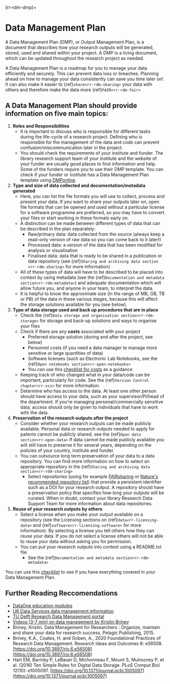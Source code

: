 (rr-rdm-dmp)=
# Data Management Plan

A Data Management Plan (DMP), or Output Management Plan, is a document that describes how your research outputs will be generated, stored, used and shared within your project. 
A DMP is a living document, which can be updated throughout the research project as needed. 

A Data Management Plan is a roadmap for you to manage your data efficiently and securely. 
This can prevent data loss or breaches. 
Planning ahead on how to manage your data consistently can save you time later on! It can also make it easier to {ref}`share<rr-rdm-sharing>` your data with others and therefore make the data more {ref}`FAIR<rr-rdm-fair>`

## A Data Management Plan should provide information on five main topics:

1. **Roles and Responsibilities**
    * It is important to discuss who is responsible for different tasks during the life-cycle of a research project. 
Defining who is responsible for the management of the data and code can prevent confusion/miscommunication later in the project.
    * You should check the requirements of your institute and funder. 
The library research support team of your institute and the website of your funder are usually good places to find information and help. 
Some of the funders require you to use their DMP template. 
You can check if your funder or institute has a Data Management Plan template using [DMPonline](https://dmponline.dcc.ac.uk/).
2. **Type and size of data collected and documentation/metadata generated**
    * Here, you can list the file formats you will use to collect, process and present your data. 
If you want to share your outputs later on, open file formats that can be opened and used without a particular license for a software programme are preferred, so you may have to convert your files or start working in these formats early on. 
    * A distinction can be made between different types of data that can be described in the plan separately: 
        * Raw/primary data: data collected from the source (always keep a read-only version of raw data so you can come back to it later!)
        * Processed data: a version of the data that has been modified for analysis or visualisation
        * Finalised data: data that is ready to be shared in a publication or data repository (see {ref}`Sharing and archiving data section <rr-rdm-sharing>` for more information)
    * All of these types of data will have to be described to be placed into context by using metadata (see the {ref}`Documentation and metadata section<rr-rdm-metadata>`) and adequate documentation which will allow future you, and anyone in your team, to interpret the data. 
    * It is helpful to know the approximate size (in the range of MB, GB, TB or PB) of the data in these various stages, because this will affect the storage solutions available for you (see below). 
3. **Type of data storage used and back up procedures that are in place** 
    * Check the {ref}`Data storage and organisation section<rr-rdm-storage>` for storage and back-up solutions and ways to organise your files 
    * Check if there are any **costs** associated with your project
        * Preferred storage solution (during and after the project, see below)
        * Personnel costs (if you need a data manager to manage more sensitive or large quantities of data)
        * Software licenses (such as Electronic Lab Notebooks, see the {ref}`Open notebooks section<rr-open-notebooks>`
        * You can use this [checklist for costs](https://www.ukdataservice.ac.uk/media/622368/costingtool.pdf) as a guidance
    * Keeping track of who changed what in your data/code can be important, particularly for code.
See the {ref}`Version Control chapter<rr-vcs>` for more information.
    * Determine who has access to the data. 
At least one other person should have access to your data, such as your supervisor/PI/head of the department. 
If you're managing personal/commercially sensitive data, access should only be given to individuals that have to work with the data. 
4. **Preservation of the research outputs after the project**
    * Consider whether your research outputs can be made publicly available. 
Personal data or research outputs needed to apply for patents cannot be publicly shared, see the {ref}`Open data section<rr-open-data>`
If data cannot be made publicly available you will still have to preserve it for several years, depending on the policies of your country, institute and funder.
    * You can outsource long term preservation of your data to a data repository. 
You can find more information on how to select an appropriate repository in the {ref}`Sharing and archiving data section<rr-rdm-sharing>`
        * Select repositories (using for example [FAIRsharing](https://fairsharing.org/) or [Nature's recommended repository list](https://www.springernature.com/gp/authors/research-data-policy/repositories/12327124)) that provide a persistent identifier such as a DOI for your research output. 
A repository should have a preservation policy that specifies how long your outputs will be curated. 
When in doubt, contact your library Research Data Support Team for more information about data repositories. 
5. **Reuse of your research outputs by others**
    * Select a license when you make your output available on a repository (see the Licensing sections on {ref}`data<rr-licensing-data>` and {ref}`software<rr-licensing-software>` for more information). 
By selecting a license you tell others how they can reuse your data. If you do not select a license others will not be able to reuse your data without asking you for permission. 
    * You can put your research outputs into context using a README.txt file
        * See the {ref}`Documentation and metadata section<rr-rdm-metadata>`

You can use this [checklist](https://www.ukdataservice.ac.uk/manage-data/plan/checklist.aspx) to see if you have everything covered in your Data Management Plan. 

## Further Reading Reccomendations

- [DataOne education modules](https://www.dataone.org/education-modules)
- [UK Data Services data management information](https://www.ukdataservice.ac.uk/manage-data.aspx)
- [TU Delft Research Data Management portal](https://www.tudelft.nl/en/library/current-topics/research-data-management/)
- [Videos (3-7 min) on data management by Kristin Briney](https://www.youtube.com/watch?v=K5_ocBG5xek&list=PLEor4jq8YPgK_sgEiAcpHZLw-62mufXus)
- Briney, Kristin. Data Management for Researchers : Organize, maintain and share your data for research success, Pelagic
Publishing, 2015.
- Briney, K.A., Coates, H. and Goben, A., 2020 Foundational Practices of Research Data Management. Research Ideas and Outcomes 6: e56508. [https://doi.org/10.3897/rio.6.e56508](https://doi.org/10.3897/rio.6.e56508)
- Hart EM, Barmby P, LeBauer D, Michonneau F, Mount S, Mulrooney P, et al. (2016) Ten Simple Rules for Digital Data Storage. PLoS Comput Biol 12(10): e1005097. [https://doi.org/10.1371/journal.pcbi.1005097](https://doi.org/10.1371/journal.pcbi.1005097)
